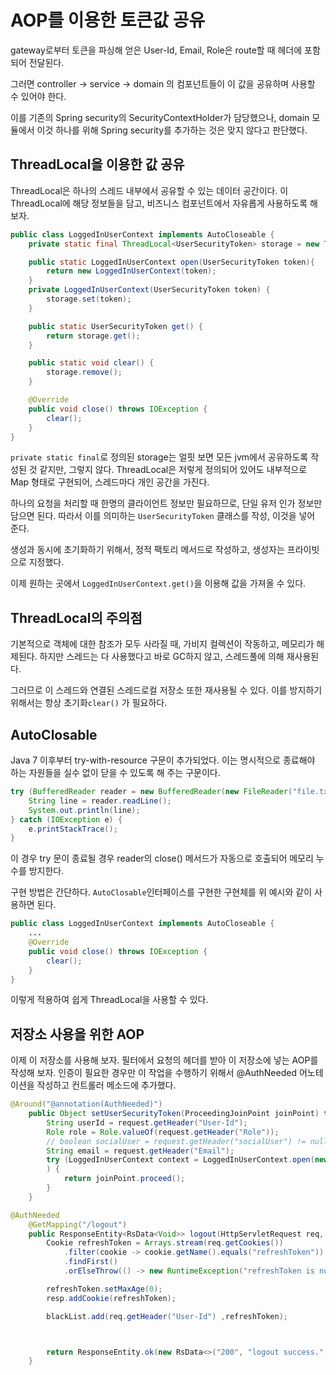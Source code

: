 # AOP를 이용한 토큰값 공유
gateway로부터 토큰을 파싱해 얻은 User-Id, Email, Role은 route할 때 헤더에 포함되어 전달된다.

그러면 controller -> service -> domain 의 컴포넌트들이 이 값을 공유하며 사용할 수 있어야 한다.

이를 기존의 Spring security의 SecurityContextHolder가 담당했으나, domain 모듈에서 이것 하나를 위해 Spring security를 추가하는 것은 맞지 않다고 판단했다.

## ThreadLocal을 이용한 값 공유
ThreadLocal은 하나의 스레드 내부에서 공유할 수 있는 데이터 공간이다. 이 ThreadLocal에 해당 정보들을 담고, 비즈니스 컴포넌트에서 자유롭게 사용하도록 해 보자.

```java
public class LoggedInUserContext implements AutoCloseable {
	private static final ThreadLocal<UserSecurityToken> storage = new ThreadLocal<>();

	public static LoggedInUserContext open(UserSecurityToken token){
		return new LoggedInUserContext(token);
	}
	private LoggedInUserContext(UserSecurityToken token) {
		storage.set(token);
	}

	public static UserSecurityToken get() {
		return storage.get();
	}

	public static void clear() {
		storage.remove();
	}

	@Override
	public void close() throws IOException {
		clear();
	}
}
```
`private static final`로 정의된 storage는 얼핏 보면 모든 jvm에서 공유하도록 작성된 것 같지만, 그렇지 않다.
ThreadLocal은 저렇게 정의되어 있어도 내부적으로 Map 형태로 구현되어, 스레드마다 개인 공간을 가진다.

하나의 요청을 처리할 때 한명의 클라이언트 정보만 필요하므로, 단일 유저 인가 정보만 담으면 된다. 따라서 이를 의미하는 `UserSecurityToken` 클래스를 작성, 
이것을 넣어 준다.

생성과 동시에 초기화하기 위해서, 정적 팩토리 메서드로 작성하고, 생성자는 프라이빗으로 지정했다.

이제 원하는 곳에서 `LoggedInUserContext.get()`을 이용해 값을 가져올 수 있다.

## ThreadLocal의 주의점
기본적으로 객체에 대한 참조가 모두 사라질 때, 가비지 컬렉션이 작동하고, 메모리가 해제된다.
하지만 스레드는 다 사용했다고 바로 GC하지 않고, 스레드풀에 의해 재사용된다.

그러므로 이 스레드와 연결된 스레드로컬 저장소 또한 재사용될 수 있다.
이를 방지하기 위해서는 항상 초기화`clear()` 가 필요하다.

## AutoClosable
Java 7 이후부터 try-with-resource 구문이 추가되었다. 이는 명시적으로 종료해야 하는 자원들을 실수 없이 닫을 수 있도록 해 주는 구문이다.
```java
try (BufferedReader reader = new BufferedReader(new FileReader("file.txt"))) {
    String line = reader.readLine();
    System.out.println(line);
} catch (IOException e) {
	e.printStackTrace();
}
```
이 경우 try 문이 종료될 경우 reader의 close() 메서드가 자동으로 호출되어 메모리 누수를 방지한다.

구현 방법은 간단하다. `AutoClosable`인터페이스를 구현한 구현체를 위 예시와 같이 사용하면 된다.
```java
public class LoggedInUserContext implements AutoCloseable {
    ...
	@Override
	public void close() throws IOException {
		clear();
	}
}
```
이렇게 적용하여 쉽게 ThreadLocal을 사용할 수 있다.

## 저장소 사용을 위한 AOP
이제 이 저장소를 사용해 보자. 필터에서 요청의 헤더를 받아 이 저장소에 넣는 AOP를 작성해 보자.
인증이 필요한 경우만 이 작업을 수행하기 위해서 @AuthNeeded 어노테이션을 작성하고 컨트롤러 메소드에 추가했다.

```java
@Around("@annotation(AuthNeeded)")
	public Object setUserSecurityToken(ProceedingJoinPoint joinPoint) throws Throwable {
		String userId = request.getHeader("User-Id");
		Role role = Role.valueOf(request.getHeader("Role"));
		// boolean socialUser = request.getHeader("socialUser") != null;
		String email = request.getHeader("Email");
		try (LoggedInUserContext context = LoggedInUserContext.open(new UserSecurityToken(userId, email, role))
		) {
			return joinPoint.proceed();
		}
	}
```

```java
@AuthNeeded
	@GetMapping("/logout")
	public ResponseEntity<RsData<Void>> logout(HttpServletRequest req, HttpServletResponse resp){
		Cookie refreshToken = Arrays.stream(req.getCookies())
			.filter(cookie -> cookie.getName().equals("refreshToken"))
			.findFirst()
			.orElseThrow(() -> new RuntimeException("refreshToken is null."));

		refreshToken.setMaxAge(0);
		resp.addCookie(refreshToken);

		blackList.add(req.getHeader("User-Id") ,refreshToken);



		return ResponseEntity.ok(new RsData<>("200", "logout success.", null));
	}
```


